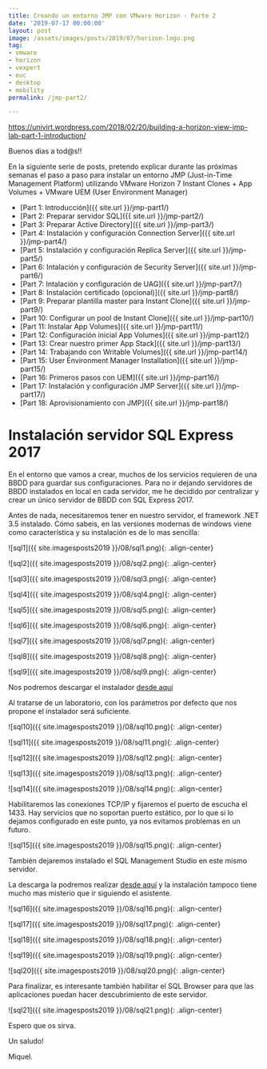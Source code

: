 ```yaml
---
title: Creando un entorno JMP con VMware Horizon - Parte 2
date: '2019-07-17 00:00:00'
layout: post
image: /assets/images/posts/2019/07/horizon-logo.png
tag:
- vmware
- horizon
- vexpert
- euc
- desktop
- mobility
permalink: /jmp-part2/

---
```


https://univirt.wordpress.com/2018/02/20/building-a-horizon-view-jmp-lab-part-1-introduction/

Buenos dias a tod@s!!

En la siguiente serie de posts, pretendo explicar durante las próximas semanas el paso a paso para instalar un entorno JMP (Just-in-Time Management Platform) utilizando VMware Horizon 7 Instant Clones + App Volumes + VMware UEM (User Environment Manager) 

- [Part 1: Introducción]({{ site.url }}/jmp-part1/)
- [Part 2: Preparar servidor SQL]({{ site.url }}/jmp-part2/)
- [Part 3: Preparar Active Directory]({{ site.url }}/jmp-part3/)
- [Part 4: Instalación y configuración Connection Server]({{ site.url }}/jmp-part4/)
- [Part 5: Instalación y configuración Replica Server]({{ site.url }}/jmp-part5/)
- [Part 6: Intalación y configuración de Security Server]({{ site.url }}/jmp-part6/)
- [Part 7: Intalación y configuración de UAG]({{ site.url }}/jmp-part7/)
- [Part 8: Instalación certificado (opcional)]({{ site.url }}/jmp-part8/)
- [Part 9: Preparar plantilla master para Instant Clone]({{ site.url }}/jmp-part9/)
- [Part 10: Configurar un pool de Instant Clone]({{ site.url }}/jmp-part10/)
- [Part 11: Instalar App Volumes]({{ site.url }}/jmp-part11/)
- [Part 12: Configuración inicial App Volumes]({{ site.url }}/jmp-part12/)
- [Part 13: Crear nuestro primer App Stack]({{ site.url }}/jmp-part13/)
- [Part 14: Trabajando con Writable Volumes]({{ site.url }}/jmp-part14/)
- [Part 15: User Environment Manager Installation]({{ site.url }}/jmp-part15/)
- [Part 16: Primeros pasos con UEM]({{ site.url }}/jmp-part16/)
- [Part 17: Instalación y configuración JMP Server]({{ site.url }}/jmp-part17/)
- [Part 18: Aprovisionamiento con JMP]({{ site.url }}/jmp-part18/)

# Instalación servidor SQL Express 2017

En el entorno que vamos a crear, muchos de los servicios requieren de una BBDD para guardar sus configuraciones. Para no ir dejando servidores de BBDD instalados en local en cada servidor, me he decidido por centralizar y crear un único servidor de BBDD con SQL Express 2017.

Antes de nada, necesitaremos tener en nuestro servidor, el framework .NET 3.5 instalado. Cómo sabeis, en las versiones modernas de windows viene como característica y su instalación es de lo mas sencilla:

![sql1]({{ site.imagesposts2019 }}/08/sql1.png){: .align-center}

![sql2]({{ site.imagesposts2019 }}/08/sql2.png){: .align-center}

![sql3]({{ site.imagesposts2019 }}/08/sql3.png){: .align-center}

![sql4]({{ site.imagesposts2019 }}/08/sql4.png){: .align-center}

![sql5]({{ site.imagesposts2019 }}/08/sql5.png){: .align-center}

![sql6]({{ site.imagesposts2019 }}/08/sql6.png){: .align-center}

![sql7]({{ site.imagesposts2019 }}/08/sql7.png){: .align-center}

![sql8]({{ site.imagesposts2019 }}/08/sql8.png){: .align-center}

![sql9]({{ site.imagesposts2019 }}/08/sql9.png){: .align-center}

Nos podremos descargar el instalador [desde aquí](https://www.microsoft.com/es-es/sql-server/sql-server-editions-express)

Al tratarse de un laboratorio, con los parámetros por defecto que nos propone el instalador será suficiente.

![sql10]({{ site.imagesposts2019 }}/08/sql10.png){: .align-center}

![sql11]({{ site.imagesposts2019 }}/08/sql11.png){: .align-center}

![sql12]({{ site.imagesposts2019 }}/08/sql12.png){: .align-center}

![sql13]({{ site.imagesposts2019 }}/08/sql13.png){: .align-center}

![sql14]({{ site.imagesposts2019 }}/08/sql14.png){: .align-center}

Habilitaremos las conexiones TCP/IP y fijaremos el puerto de escucha el 1433. Hay servicios que no soportan puerto estático, por lo que si lo dejamos configurado en este punto, ya nos evitamos problemas en un futuro.

![sql15]({{ site.imagesposts2019 }}/08/sql15.png){: .align-center}

También dejaremos instalado el SQL Management Studio en este mismo servidor.

La descarga la podremos realizar [desde aquí](https://docs.microsoft.com/es-es/sql/ssms/download-sql-server-management-studio-ssms?view=sql-server-2017) y la instalación tampoco tiene mucho mas misterio que ir siguiendo el asistente.

![sql16]({{ site.imagesposts2019 }}/08/sql16.png){: .align-center}

![sql17]({{ site.imagesposts2019 }}/08/sql17.png){: .align-center}

![sql18]({{ site.imagesposts2019 }}/08/sql18.png){: .align-center}

![sql19]({{ site.imagesposts2019 }}/08/sql19.png){: .align-center}

![sql20]({{ site.imagesposts2019 }}/08/sql20.png){: .align-center}

Para finalizar, es interesante también habilitar el SQL Browser para que las aplicaciones puedan hacer descubrimiento de este servidor.

![sql21]({{ site.imagesposts2019 }}/08/sql21.png){: .align-center}


Espero que os sirva.

Un saludo!

Miquel.


